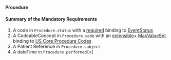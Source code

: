 **Procedure**

#### Summary of the Mandatory Requirements
1.  A  code  in `Procedure.status`
with a [required](http://hl7.org/fhir/R4/terminologies.html#required)
 binding to [EventStatus](http://hl7.org/fhir/ValueSet/event-status)
1.  A  CodeableConcept  in `Procedure.code`
with an [extensible](http://hl7.org/fhir/R4/terminologies.html#extensible)\+ [MaxValueSet](general-guidance.html#max-binding)
 binding to [US Core Procedure Codes](ValueSet-us-core-procedure-code.html)
1.  A Patient Reference  in `Procedure.subject`
1.  A  dateTime  in `Procedure.performed[x]`
